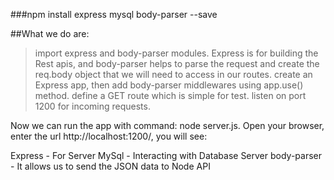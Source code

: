 ###npm install express mysql body-parser --save

##What we do are:
> import express and body-parser modules. Express is for building the Rest apis, and body-parser helps to parse the request and create the req.body object that we will need to access in our routes.
> create an Express app, then add body-parser middlewares using app.use() method.
> define a GET route which is simple for test.
> listen on port 1200 for incoming requests.

Now we can run the app with command: node server.js.
Open your browser, enter the url http://localhost:1200/, you will see:

Express - For Server
MySql - Interacting with Database Server 
body-parser - It allows us to send the JSON data to Node API 
